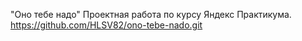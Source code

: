 "Оно тебе надо"
Проектная работа по курсу Яндекс Практикума.
https://github.com/HLSV82/ono-tebe-nado.git
